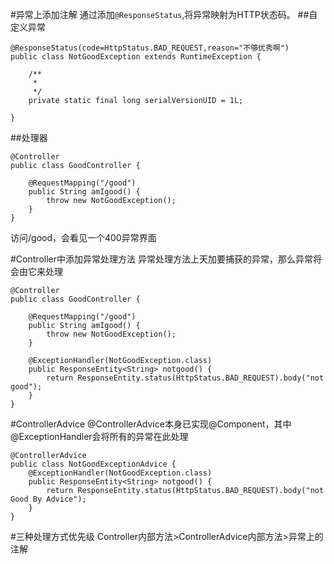#异常上添加注解
通过添加`@ResponseStatus`,将异常映射为HTTP状态码。
##自定义异常
```
@ResponseStatus(code=HttpStatus.BAD_REQUEST,reason="不够优秀啊")
public class NotGoodException extends RuntimeException {

	/**
	 * 
	 */
	private static final long serialVersionUID = 1L;

}
```
##处理器
```
@Controller
public class GoodController {

	@RequestMapping("/good")
	public String amIgood() {
		throw new NotGoodException();
	}
}
```
访问/good，会看见一个400异常界面

#Controller中添加异常处理方法
异常处理方法上天加要捕获的异常，那么异常将会由它来处理
```
@Controller
public class GoodController {

	@RequestMapping("/good")
	public String amIgood() {
		throw new NotGoodException();
	}

	@ExceptionHandler(NotGoodException.class)
	public ResponseEntity<String> notgood() {
		return ResponseEntity.status(HttpStatus.BAD_REQUEST).body("not good");
	}
}
```

#ControllerAdvice
@ControllerAdvice本身已实现@Component，其中@ExceptionHandler会将所有的异常在此处理
```
@ControllerAdvice
public class NotGoodExceptionAdvice {
	@ExceptionHandler(NotGoodException.class)
	public ResponseEntity<String> notgood() {
		return ResponseEntity.status(HttpStatus.BAD_REQUEST).body("not Good By Advice");
	}
}
```

#三种处理方式优先级
Controller内部方法>ControllerAdvice内部方法>异常上的注解